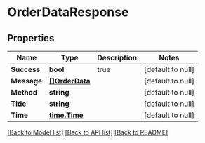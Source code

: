 # OrderDataResponse

## Properties
Name | Type | Description | Notes
------------ | ------------- | ------------- | -------------
**Success** | **bool** | true | [default to null]
**Message** | [**[]OrderData**](OrderData.md) |  | [default to null]
**Method** | **string** |  | [default to null]
**Title** | **string** |  | [default to null]
**Time** | [**time.Time**](time.Time.md) |  | [default to null]

[[Back to Model list]](../README.md#documentation-for-models) [[Back to API list]](../README.md#documentation-for-api-endpoints) [[Back to README]](../README.md)


